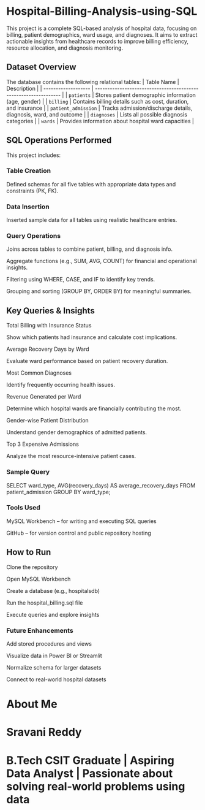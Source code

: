 # Hospital-Billing-Analysis-using-SQL

This project is a complete SQL-based analysis of hospital data, focusing on billing, patient demographics, ward usage, and diagnoses. It aims to extract actionable insights from healthcare records to improve billing efficiency, resource allocation, and diagnosis monitoring.

## Dataset Overview

The database contains the following relational tables:
| Table Name          | Description                                                      |
| ------------------- | ---------------------------------------------------------------- |
| `patients`          | Stores patient demographic information (age, gender)             |
| `billing`           | Contains billing details such as cost, duration, and insurance   |
| `patient_admission` | Tracks admission/discharge details, diagnosis, ward, and outcome |
| `diagnoses`         | Lists all possible diagnosis categories                          |
| `wards`             | Provides information about hospital ward capacities              |

## SQL Operations Performed

This project includes:

### Table Creation
Defined schemas for all five tables with appropriate data types and constraints (PK, FK).

### Data Insertion
Inserted sample data for all tables using realistic healthcare entries.

### Query Operations
Joins across tables to combine patient, billing, and diagnosis info.

Aggregate functions (e.g., SUM, AVG, COUNT) for financial and operational insights.

Filtering using WHERE, CASE, and IF to identify key trends.

Grouping and sorting (GROUP BY, ORDER BY) for meaningful summaries.

## Key Queries & Insights

Total Billing with Insurance Status

Show which patients had insurance and calculate cost implications.

Average Recovery Days by Ward

Evaluate ward performance based on patient recovery duration.

Most Common Diagnoses

Identify frequently occurring health issues.

Revenue Generated per Ward

Determine which hospital wards are financially contributing the most.

Gender-wise Patient Distribution

Understand gender demographics of admitted patients.

Top 3 Expensive Admissions

Analyze the most resource-intensive patient cases.

### Sample Query
SELECT 
    ward_type,
    AVG(recovery_days) AS average_recovery_days
FROM patient_admission
GROUP BY ward_type;

### Tools Used
MySQL Workbench – for writing and executing SQL queries

GitHub – for version control and public repository hosting

## How to Run

Clone the repository

Open MySQL Workbench

Create a database (e.g., hospitalsdb)

Run the hospital_billing.sql file

Execute queries and explore insights

### Future Enhancements

Add stored procedures and views

Visualize data in Power BI or Streamlit

Normalize schema for larger datasets

Connect to real-world hospital datasets

# About Me
# Sravani Reddy
# B.Tech CSIT Graduate | Aspiring Data Analyst | Passionate about solving real-world problems using data

